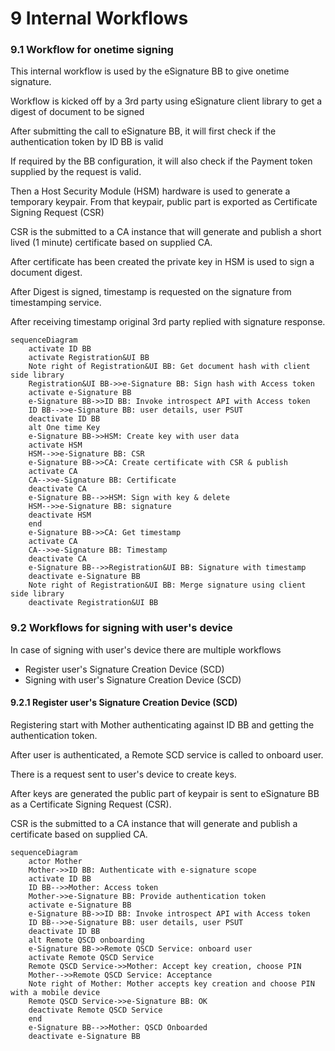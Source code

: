 # 9 Internal Workflows

### 9.1 Workflow for onetime signing

This internal workflow is used by the eSignature BB to give onetime signature.

Workflow is kicked off by a 3rd party using eSignature client library to get a digest of document to be signed

After submitting the call to eSignature BB, it will first check if the authentication token by ID BB is valid

If required by the BB configuration, it will also check if the Payment token supplied by the request is valid.

Then a Host Security Module (HSM) hardware is used to generate a temporary keypair. From that keypair, public part is exported as Certificate Signing Request (CSR)

CSR is the submitted to a CA instance that will generate and publish a short lived (1 minute) certificate based on supplied CA.

After certificate has been created the private key in HSM is used to sign a document digest.

After Digest is signed, timestamp is requested on the signature from timestamping service.

After receiving timestamp original 3rd party replied with signature response.

```mermaid
sequenceDiagram
    activate ID BB
    activate Registration&UI BB
    Note right of Registration&UI BB: Get document hash with client side library
    Registration&UI BB->>e-Signature BB: Sign hash with Access token
    activate e-Signature BB
    e-Signature BB->>ID BB: Invoke introspect API with Access token
    ID BB-->>e-Signature BB: user details, user PSUT
    deactivate ID BB
    alt One time Key
    e-Signature BB->>HSM: Create key with user data
    activate HSM
    HSM-->>e-Signature BB: CSR
    e-Signature BB->>CA: Create certificate with CSR & publish
    activate CA
    CA-->>e-Signature BB: Certificate
    deactivate CA
    e-Signature BB-->>HSM: Sign with key & delete
    HSM-->>e-Signature BB: signature
    deactivate HSM
    end
    e-Signature BB->>CA: Get timestamp
    activate CA
    CA-->>e-Signature BB: Timestamp
    deactivate CA
    e-Signature BB-->>Registration&UI BB: Signature with timestamp
    deactivate e-Signature BB
    Note right of Registration&UI BB: Merge signature using client side library
    deactivate Registration&UI BB

```

### 9.2 Workflows for signing with user's device

In case of signing with user's device there are multiple workflows

* Register user's Signature Creation Device (SCD)
* Signing with user's Signature Creation Device (SCD)

#### 9.2.1 Register user's Signature Creation Device (SCD)

Registering start with Mother authenticating against ID BB and getting the authentication token.

After user is authenticated, a Remote SCD service is called to onboard user.

There is a request sent to user's device to create keys.

After keys are generated the public part of keypair is sent to eSignature BB as a Certificate Signing Request (CSR).

CSR is the submitted to a CA instance that will generate and publish a certificate based on supplied CA.

```mermaid
sequenceDiagram
    actor Mother
    Mother->>ID BB: Authenticate with e-signature scope
    activate ID BB
    ID BB-->>Mother: Access token
    Mother->>e-Signature BB: Provide authentication token
    activate e-Signature BB
    e-Signature BB->>ID BB: Invoke introspect API with Access token
    ID BB-->>e-Signature BB: user details, user PSUT
    deactivate ID BB
    alt Remote QSCD onboarding
    e-Signature BB->>Remote QSCD Service: onboard user
    activate Remote QSCD Service
    Remote QSCD Service->>Mother: Accept key creation, choose PIN
    Mother-->>Remote QSCD Service: Acceptance
    Note right of Mother: Mother accepts key creation and choose PIN with a mobile device
    Remote QSCD Service->>e-Signature BB: OK
    deactivate Remote QSCD Service
    end
    e-Signature BB-->>Mother: QSCD Onboarded
    deactivate e-Signature BB

```


